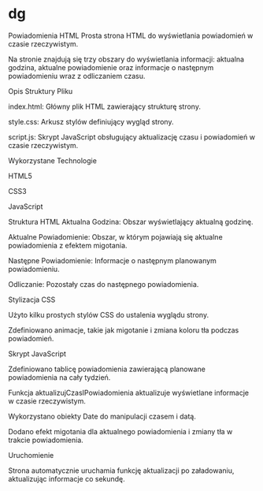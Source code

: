 # dg
Powiadomienia HTML
Prosta strona HTML do wyświetlania powiadomień w czasie rzeczywistym. 

Na stronie znajdują się trzy obszary do wyświetlania informacji: aktualna godzina, aktualne powiadomienie oraz informacje o następnym powiadomieniu wraz z odliczaniem czasu.

Opis Struktury Pliku

index.html: Główny plik HTML zawierający strukturę strony.

style.css: Arkusz stylów definiujący wygląd strony.

script.js: Skrypt JavaScript obsługujący aktualizację czasu i powiadomień w czasie rzeczywistym.

Wykorzystane Technologie

HTML5

CSS3

JavaScript

Struktura HTML
Aktualna Godzina: Obszar wyświetlający aktualną godzinę.

Aktualne Powiadomienie: Obszar, w którym pojawiają się aktualne powiadomienia z efektem migotania.

Następne Powiadomienie: Informacje o następnym planowanym powiadomieniu.

Odliczanie: Pozostały czas do następnego powiadomienia.

Stylizacja CSS

Użyto kilku prostych stylów CSS do ustalenia wyglądu strony.

Zdefiniowano animacje, takie jak migotanie i zmiana koloru tła podczas powiadomień.

Skrypt JavaScript

Zdefiniowano tablicę powiadomienia zawierającą planowane powiadomienia na cały tydzień.

Funkcja aktualizujCzasIPowiadomienia aktualizuje wyświetlane informacje w czasie rzeczywistym.

Wykorzystano obiekty Date do manipulacji czasem i datą.

Dodano efekt migotania dla aktualnego powiadomienia i zmiany tła w trakcie powiadomienia.

Uruchomienie

Strona automatycznie uruchamia funkcję aktualizacji po załadowaniu, aktualizując informacje co sekundę.
